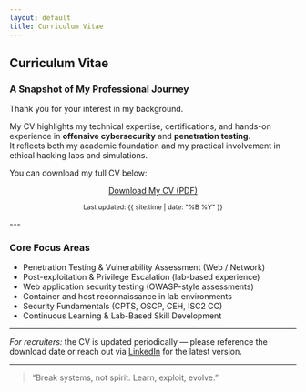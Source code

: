 ```yaml
---
layout: default
title: Curriculum Vitae
---
```


## Curriculum Vitae  
### A Snapshot of My Professional Journey

Thank you for your interest in my background.  

My CV highlights my technical expertise, certifications, and hands-on experience in **offensive cybersecurity** and **penetration testing**.  
It reflects both my academic foundation and my practical involvement in ethical hacking labs and simulations.

You can download my full CV below:

<p align="center">
  <a href="/File/Jing_Xian_Ching_CV.pdf" download class="cool-button">
    <i class="fa-solid fa-file-pdf"></i> Download My CV (PDF)
  </a>
</p>
<p align="center"><small>Last updated: {{ site.time | date: "%B %Y" }}</small></p>
---

### Core Focus Areas
- Penetration Testing & Vulnerability Assessment (Web / Network)
- Post-exploitation & Privilege Escalation (lab-based experience)  
- Web application security testing (OWASP-style assessments)  
- Container and host reconnaissance in lab environments
- Security Fundamentals (CPTS, OSCP, CEH, ISC2 CC)
- Continuous Learning & Lab-Based Skill Development

---

*For recruiters:* the CV is updated periodically — please reference the download date or reach out via [LinkedIn](https://linkedin.com/in/j-xian-ching) for the latest version.

---

> “Break systems, not spirit. Learn, exploit, evolve.”
